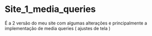 # Site_1_media_queries
É a 2 versão do meu site com algumas alterações e principalmente a implementação de media queries ( ajustes de tela ) 
